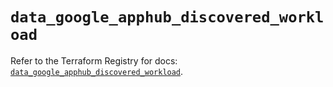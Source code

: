 # `data_google_apphub_discovered_workload`

Refer to the Terraform Registry for docs: [`data_google_apphub_discovered_workload`](https://registry.terraform.io/providers/hashicorp/google/6.36.0/docs/data-sources/apphub_discovered_workload).
